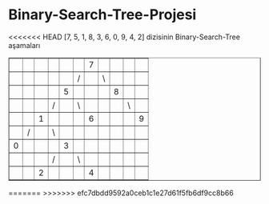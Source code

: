 # Binary-Search-Tree-Projesi
<<<<<<< HEAD
[7, 5, 1, 8, 3, 6, 0, 9, 4, 2] dizisinin Binary-Search-Tree aşamaları
<table width="27%" border="1" cellpadding="0" cellspacing="0">

<tbody>

<tr>

<td></td>

<td></td>

<td></td>

<td>  </td>

<td>  </td>

<td>  </td>

<td>7</td>

<td>  </td>

<td>  </td>

<td>  </td>

<td>  </td>

</tr>

<tr>

<td></td>

<td></td>

<td></td>

<td></td>

<td></td>

<td>/</td>

<td></td>

<td>\</td>

<td></td>

<td></td>

<td></td>

</tr>

<tr>

<td></td>

<td></td>

<td></td>

<td></td>

<td>5</td>

<td></td>

<td></td>

<td></td>

<td>8</td>

<td></td>

<td></td>

</tr>

<td></td>

<td></td>

<td></td>

<td>/</td>

<td></td>

<td>\</td>

<td></td>

<td></td>

<td></td>

<td>\</td>

<td></td>

<tr>

<td></td>

<td></td>

<td>1</td>

<td></td>

<td></td>

<td></td>

<td>6</td>

<td></td>

<td></td>

<td></td>

<td>9</td>

</tr>

<tr>

<td></td>

<td>/</td>

<td></td>

<td>\</td>

<td></td>

<td></td>

<td></td>

<td></td>

<td></td>

<td></td>

<td></td>

</tr>

<tr>

<td>0</td>

<td></td>

<td></td>

<td></td>

<td>3</td>

<td></td>

<td></td>

<td></td>

<td></td>

<td></td>

<td></td>

</tr>

<tr>

<td></td>

<td></td>

<td></td>

<td>/</td>

<td></td>

<td>\</td>

<td></td>

<td></td>

<td></td>

<td></td>

<td></td>

</tr>

<tr>

<td></td>

<td></td>

<td>2</td>

<td></td>

<td></td>

<td></td>

<td>4</td>

<td></td>

<td></td>

<td></td>

<td></td>

</tr>

</tbody>

</table>
=======
>>>>>>> efc7dbdd9592a0ceb1c1e27d61f5fb6df9cc8b66
